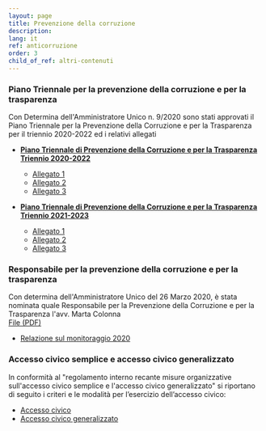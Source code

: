 ```yaml
---
layout: page
title: Prevenzione della corruzione
description: 
lang: it
ref: anticorruzione
order: 3
child_of_ref: altri-contenuti
---
```




### Piano Triennale per la prevenzione della corruzione e per la trasparenza
Con Determina dell'Amministratore Unico n. 9/2020 sono stati approvati il Piano Triennale per la Prevenzione della Corruzione e per la Trasparenza per il triennio 2020-2022 ed i relativi allegati

-  [**Piano Triennale di Prevenzione della Corruzione e per la Trasparenza Triennio 2020-2022**](PTPCT_2020-2022.pdf)
    - [Allegato 1](PTPCT_all-1.pdf)
    - [Allegato 2](PTPCT_all-2.pdf)
    - [Allegato 3](PTPCT_all-3.pdf)

-  [**Piano Triennale di Prevenzione della Corruzione e per la Trasparenza Triennio 2021-2023**](PTPCT-2021-2023.pdf)
    - [Allegato 1](PTPCT-2021-2023-all-1.pdf)
    - [Allegato 2](PTPCT-2021-2023-all-2.pdf)
    - [Allegato 3](PTPCT-2021-2023-all-3.pdf)


### Responsabile per la prevenzione della corruzione e per la trasparenza

Con determina dell'Amministratore Unico del 26 Marzo 2020, è stata nominata quale Responsabile per la Prevenzione della Corruzione e per la Trasparenza l'avv. Marta Colonna<br>
[File (PDF)](Nomina-RPCT.pdf)

* [Relazione sul monitoraggio 2020](./relazione-rptc-2020.pdf)

### Accesso civico semplice e accesso civico generalizzato

In conformità al "regolamento interno recante misure organizzative sull'accesso civico semplice e l'accesso civico generalizzato" si riportano di seguito i criteri e le modalità per l’esercizio dell’accesso civico:
* [Accesso civico](./accesso-civico/)
* [Accesso civico generalizzato](./accesso-civico-generalizzato/)